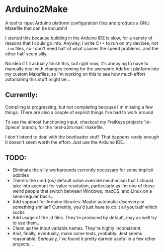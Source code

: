 # Arduino2Make

A tool to input Arduino platform configuration files and produce a GNU Makefile
that can be include'd

I started this because building in the Arduino IDE is slow, for a variety of
reasons that I could go into. Anyway, I write C++ to run on my devices, not
`.ino` files, so I don't need half of what causes the speed problems, and the
other half seem silly.

No idea if I'll actually finish this, but right now, it's annoying to have to
manually deal with changes coming for the awesome Adafruit platform into my
custom Makefiles, so I'm working on this to see how much effort automating this
stuff might be...

## Currently:

Compiling is progressing, but not completing because I'm missing a few things.
There are also a couple of explicit things I've had to work around

To see the almost functioning input, checkout my FreiKeys projects 'bt-3piece'
branch, for the 'test-a2m.mak' makefile.

I don't intend to deal with the bootloader stuff. That happens rarely enough it
doesn't seem worth the effort. Just use the Arduino IDE...

## TODO:

* Eliminate the silly workarounds currently necessary for some implicit oddities
* There's the cmd.{os} default value override mechanism that I should take into
  account for value resolution, particularly as I'm one of those weird people
  that switch between Windows, macOS, and Linux on a semi-regular basis...
* Add support for Arduino libraries: Maybe automatic discovery or something
  similar? Currently, you'd just have to do it all yourself which sucks
* Add usage of the .d files. They're produced by default, may as well try to
  use them...
* Clean up the input variable names. They're highly inconsistent.
* And, finally, eventually, make some tests, probably. Jest seems reasonable.
  Seriously, I've found it pretty darned useful in a few other projects...